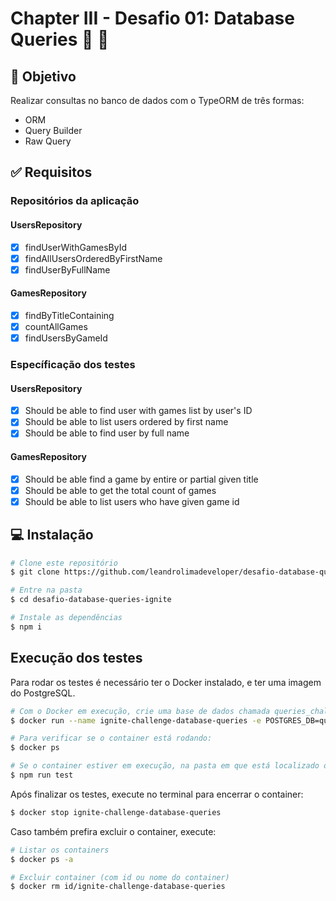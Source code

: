 #  Chapter III - Desafio 01: Database Queries :rocket: :purple_heart:

## :dart: Objetivo

Realizar consultas no banco de dados com o TypeORM de três formas:

- ORM
- Query Builder
- Raw Query

## :white_check_mark: Requisitos

### Repositórios da aplicação

#### UsersRepository
- [x] findUserWithGamesById
- [x] findAllUsersOrderedByFirstName
- [x] findUserByFullName

#### GamesRepository
- [x] findByTitleContaining
- [x] countAllGames
- [x] findUsersByGameId

### Específicação dos testes

#### UsersRepository
- [x] Should be able to find user with games list by user's ID
- [x] Should be able to list users ordered by first name
- [x] Should be able to find user by full name

#### GamesRepository
- [x] Should be able find a game by entire or partial given title
- [x] Should be able to get the total count of games
- [x] Should be able to list users who have given game id

## :computer: Instalação ##

```bash
# Clone este repositório
$ git clone https://github.com/leandrolimadeveloper/desafio-database-queries-ignite.git

# Entre na pasta
$ cd desafio-database-queries-ignite

# Instale as dependências
$ npm i
```

## Execução dos testes
Para rodar os testes é necessário ter o Docker instalado, e ter uma imagem do PostgreSQL.
```bash
# Com o Docker em execução, crie uma base de dados chamada queries_challenge com o comando:
$ docker run --name ignite-challenge-database-queries -e POSTGRES_DB=queries_challenge -e POSTGRES_PASSWORD=docker -p 5432:5432 -d postgres

# Para verificar se o container está rodando:
$ docker ps 

# Se o container estiver em execução, na pasta em que está localizado o projeto, execute:
$ npm run test
```

Após finalizar os testes, execute no terminal para encerrar o container:
```bash
$ docker stop ignite-challenge-database-queries
```

Caso também prefira excluir o container, execute:
```bash
# Listar os containers 
$ docker ps -a

# Excluir container (com id ou nome do container)
$ docker rm id/ignite-challenge-database-queries
```

